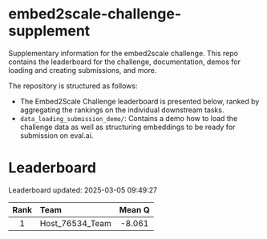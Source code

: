 # embed2scale-challenge-supplement
Supplementary information for the embed2scale challenge. This repo contains the leaderboard for the challenge, documentation, demos for loading and creating submissions, and more.

The repository is structured as follows:
- The Embed2Scale Challenge leaderboard is presented below, ranked by aggregating the rankings on the individual downstream tasks.
- `data_loading_submission_demo/`: Contains a demo how to load the challenge data as well as structuring embeddings to be ready for submission on eval.ai.

# Leaderboard
Leaderboard updated: 2025-03-05 09:49:27
    
| Rank | Team | Mean Q |
| :----: | :---- | :------: |
| 1 | Host\_76534\_Team | -8.061 |


